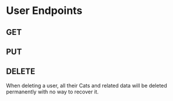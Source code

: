 # User Endpoints

GET
---
<api-endpoint openapi-path="../../../../cat-php-api_openapi.json" endpoint="/api/v1/users/{uid}" method="GET" />


PUT
---
<api-endpoint openapi-path="../../../../cat-php-api_openapi.json" endpoint="/api/v1/users/{uid}" method="PUT" />


DELETE
------
<warning>
    When deleting a user, all their Cats and related data will be deleted permanently with no way to recover it.
</warning>
<api-endpoint openapi-path="../../../../cat-php-api_openapi.json" endpoint="/api/v1/users/{uid}" method="DELETE" />


